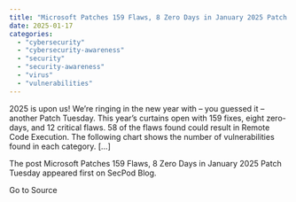 ```yaml
---
title: "Microsoft Patches 159 Flaws, 8 Zero Days in January 2025 Patch Tuesday"
date: 2025-01-17
categories: 
  - "cybersecurity"
  - "cybersecurity-awareness"
  - "security"
  - "security-awareness"
  - "virus"
  - "vulnerabilities"
---
```


2025 is upon us! We’re ringing in the new year with – you guessed it – another Patch Tuesday. This year’s curtains open with 159 fixes, eight zero-days, and 12 critical flaws. 58 of the flaws found could result in Remote Code Execution. The following chart shows the number of vulnerabilities found in each category. \[…\]

The post Microsoft Patches 159 Flaws, 8 Zero Days in January 2025 Patch Tuesday appeared first on SecPod Blog.

Go to Source
